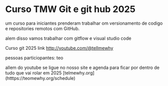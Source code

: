 # Curso TMW Git e git hub 2025

um curso para iniciantes prenderam  trabalhar om versionamento de codigo e repositories remotos com GitHub.

alem disso vamos trabalhar com gitflow e visual studio code

Curso git 2025 link
http://youtube.com/@tellmewhy

pessoas particiopantes:
teo

allem do youtube se ligue no nosso site e agenda para ficar por dentro de tudo que vai rolar em 2025
[telmewhy.org] (htttps://teomewhy.org/schedule)